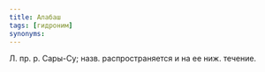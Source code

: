 ```yaml
---
title: Алабаш
tags: [гидроним]
synonyms:
---
```


Л. пр. р. Сары-Су; назв. распространяется и на ее ниж. течение.
